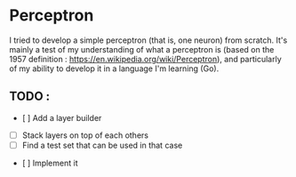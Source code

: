 # Perceptron
I tried to develop a simple perceptron (that is, one neuron) from scratch. It's mainly a test of my understanding
of what a perceptron is (based on the 1957 definition : https://en.wikipedia.org/wiki/Perceptron), and particularly
of my ability to develop it in a language I'm learning (Go).

## TODO :
- [ ] Add a layer builder
- [ ] Stack layers on top of each others
- [ ] Find a test set that can be used in that case
- [ ] Implement it
